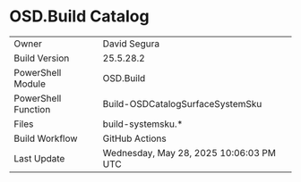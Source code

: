 ﻿# OSD.Build Catalog

| | |
|-|-|
| Owner | David Segura |
| Build Version | 25.5.28.2 |
| PowerShell Module | OSD.Build |
| PowerShell Function | Build-OSDCatalogSurfaceSystemSku |
| Files | build-systemsku.* |
| Build Workflow | GitHub Actions |
| Last Update | Wednesday, May 28, 2025 10:06:03 PM UTC |
